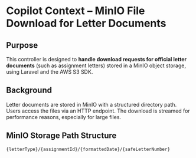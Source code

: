 # Copilot Context – MinIO File Download for Letter Documents

## Purpose
This controller is designed to **handle download requests for official letter documents** (such as assignment letters) stored in a MinIO object storage, using Laravel and the AWS S3 SDK.

## Background
Letter documents are stored in MinIO with a structured directory path. Users access the files via an HTTP endpoint. The download is streamed for performance reasons, especially for large files.

## MinIO Storage Path Structure
```txt
{letterType}/{assignmentId}/{formattedDate}/{safeLetterNumber}
